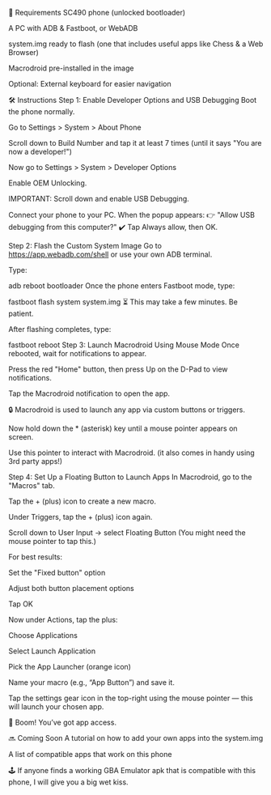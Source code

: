 🔧 Requirements
SC490 phone (unlocked bootloader)

A PC with ADB & Fastboot, or WebADB

system.img ready to flash (one that includes useful apps like Chess & a Web Browser)

Macrodroid pre-installed in the image

Optional: External keyboard for easier navigation

🛠️ Instructions
Step 1: Enable Developer Options and USB Debugging
Boot the phone normally.

Go to Settings > System > About Phone

Scroll down to Build Number and tap it at least 7 times (until it says "You are now a developer!")

Now go to Settings > System > Developer Options

Enable OEM Unlocking.

IMPORTANT: Scroll down and enable USB Debugging.

Connect your phone to your PC. When the popup appears:
👉 "Allow USB debugging from this computer?"
✔️ Tap Always allow, then OK.

Step 2: Flash the Custom System Image
Go to https://app.webadb.com/shell or use your own ADB terminal.

Type:

adb reboot bootloader
Once the phone enters Fastboot mode, type:

fastboot flash system system.img
⏳ This may take a few minutes. Be patient.

After flashing completes, type:

fastboot reboot
Step 3: Launch Macrodroid Using Mouse Mode
Once rebooted, wait for notifications to appear.

Press the red "Home" button, then press Up on the D-Pad to view notifications.

Tap the Macrodroid notification to open the app.

🔒 Macrodroid is used to launch any app via custom buttons or triggers.

Now hold down the * (asterisk) key until a mouse pointer appears on screen.

Use this pointer to interact with Macrodroid. (it also comes in handy using 3rd party apps!)

Step 4: Set Up a Floating Button to Launch Apps
In Macrodroid, go to the "Macros" tab.

Tap the + (plus) icon to create a new macro.

Under Triggers, tap the + (plus) icon again.

Scroll down to User Input → select Floating Button
(You might need the mouse pointer to tap this.)

For best results:

Set the "Fixed button" option

Adjust both button placement options

Tap OK

Now under Actions, tap the plus:

Choose Applications

Select Launch Application

Pick the App Launcher (orange icon)

Name your macro (e.g., “App Button”) and save it.

Tap the settings gear icon in the top-right using the mouse pointer — this will launch your chosen app.

🎉 Boom! You’ve got app access.

🔜 Coming Soon
A tutorial on how to add your own apps into the system.img

A list of compatible apps that work on this phone

🕹️ If anyone finds a working GBA Emulator apk that is compatible with this phone, I will give you a big wet kiss.

